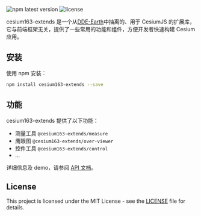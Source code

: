 ![npm latest version](https://img.shields.io/npm/v/cesium-extends.svg) ![license](https://img.shields.io/npm/l/cesium-extends)

cesium163-extends 是一个从[DDE-Earth](https://alpha.deep-time.org/map/#/)中抽离的、用于 CesiumJS 的扩展库，它与前端框架无关，提供了一些常用的功能和组件，方便开发者快速构建 Cesium 应用。

## 安装

使用 npm 安装：

```bash
npm install cesium163-extends --save
```

## 功能

cesium163-extends 提供了以下功能：

- 测量工具 `@cesium163-extends/measure`
- 鹰眼图 `@cesium163-extends/over-viewer`
- 控件工具 `@cesium163-extends/control`
- ...

详细信息及 demo，请参阅 [API 文档](https://extends.opendde.com/)。

## License

This project is licensed under the MIT License - see the [LICENSE](LICENSE) file for details.
